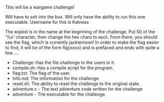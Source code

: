 This will be a wargame challenge!

Will have to ssh into the box. Will only have the ability to run this one executable. Username for this is Katness

The exploit is in the name at the beginning of the challenge. Put 50 of the '%x' character, then change the hex chars to ascii. From there, you should see the flag, which is currently jackiemoon! In order to make the flag easier to find, it will be of the form flg{xxxx} and is prefaced and ends with quite a few ....


- Challenge: Has the file challenge to the users in it.
- compile.sh: Has a compile script for the program.
- flag.txt: The flag of the user.
- Info.md: The information for the challenge.
- reset.sh: The ability to reset the challenge to the original state.
- adventure.c - The text adventure code written for the challenge
- adventure - The executable for the challenge.
